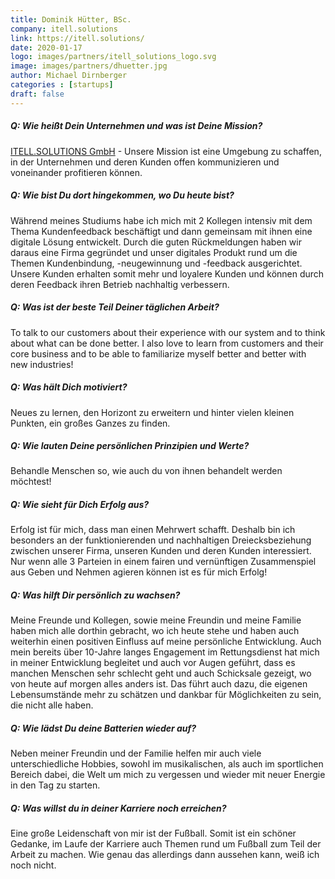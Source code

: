 ```yaml
---
title: Dominik Hütter, BSc.
company: itell.solutions
link: https://itell.solutions/
date: 2020-01-17
logo: images/partners/itell_solutions_logo.svg
image: images/partners/dhuetter.jpg
author: Michael Dirnberger
categories : [startups]
draft: false
---
```


##### Q: Wie heißt Dein Unternehmen und was ist Deine Mission?

[ITELL.SOLUTIONS GmbH](https://itell.solutions/) - Unsere Mission ist eine Umgebung zu schaffen, in der Unternehmen und deren Kunden offen kommunizieren und voneinander profitieren können.

##### Q: Wie bist Du dort hingekommen, wo Du heute bist?

Während meines Studiums habe ich mich mit 2 Kollegen intensiv mit dem Thema Kundenfeedback beschäftigt und dann gemeinsam mit ihnen eine digitale Lösung entwickelt. Durch die guten Rückmeldungen haben wir daraus eine Firma gegründet und unser digitales Produkt rund um die Themen Kundenbindung, -neugewinnung und -feedback ausgerichtet. Unsere Kunden erhalten somit mehr und loyalere Kunden und können durch deren Feedback ihren Betrieb nachhaltig verbessern.

##### Q: Was ist der beste Teil Deiner täglichen Arbeit?

To talk to our customers about their experience with our system and to think about what can be done better. I also love to learn from customers and their core business and to be able to familiarize myself better and better with new industries!

##### Q: Was hält Dich motiviert?

Neues zu lernen, den Horizont zu erweitern und hinter vielen kleinen Punkten, ein großes Ganzes zu finden.

##### Q: Wie lauten Deine persönlichen Prinzipien und Werte?

Behandle Menschen so, wie auch du von ihnen behandelt werden möchtest!

##### Q: Wie sieht für Dich Erfolg aus?

Erfolg ist für mich, dass man einen Mehrwert schafft. Deshalb bin ich besonders an der funktionierenden und nachhaltigen Dreiecksbeziehung zwischen unserer Firma, unseren Kunden und deren Kunden interessiert. Nur wenn alle 3 Parteien in einem fairen und vernünftigen Zusammenspiel aus Geben und Nehmen agieren können ist es für mich Erfolg!

##### Q: Was hilft Dir persönlich zu wachsen?

Meine Freunde und Kollegen, sowie meine Freundin und meine Familie haben mich alle dorthin gebracht, wo ich heute stehe und haben auch weiterhin einen positiven Einfluss auf meine persönliche Entwicklung. Auch mein bereits über 10-Jahre langes Engagement im Rettungsdienst hat mich in meiner Entwicklung begleitet und auch vor Augen geführt, dass es manchen Menschen sehr schlecht geht und auch Schicksale gezeigt, wo von heute auf morgen alles anders ist. Das führt auch dazu, die eigenen Lebensumstände mehr zu schätzen und dankbar für Möglichkeiten zu sein, die nicht alle haben.

##### Q: Wie lädst Du deine Batterien wieder auf?

Neben meiner Freundin und der Familie helfen mir auch viele unterschiedliche Hobbies, sowohl im musikalischen, als auch im sportlichen Bereich dabei, die Welt um mich zu vergessen und wieder mit neuer Energie in den Tag zu starten.

##### Q: Was willst du in deiner Karriere noch erreichen?

Eine große Leidenschaft von mir ist der Fußball. Somit ist ein schöner Gedanke, im Laufe der Karriere auch Themen rund um Fußball zum Teil der Arbeit zu machen. Wie genau das allerdings dann aussehen kann, weiß ich noch nicht.
